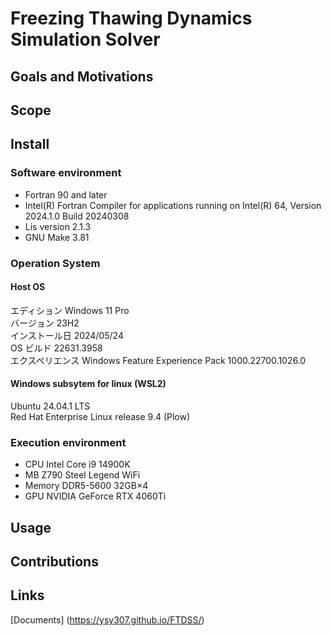 # Freezing Thawing Dynamics Simulation Solver

## Goals and Motivations

## Scope

## Install
### Software environment
* Fortran 90 and later
* Intel(R) Fortran Compiler for applications running on Intel(R) 64, Version 2024.1.0 Build 20240308
* Lis version 2.1.3
* GNU Make 3.81

### Operation System
#### Host OS
エディション	Windows 11 Pro <br>
バージョン	23H2 <br>
インストール日	2024/05/24 <br>
OS ビルド	22631.3958 <br>
エクスペリエンス	Windows Feature Experience Pack 1000.22700.1026.0

#### Windows subsytem for linux (WSL2)
Ubuntu 24.04.1 LTS <br>
Red Hat Enterprise Linux release 9.4 (Plow)

### Execution environment
* CPU Intel Core i9 14900K
* MB Z790 Steel Legend WiFi
* Memory DDR5-5600 32GB×4
* GPU NVIDIA GeForce RTX 4060Ti


## Usage

## Contributions

## Links
[Documents] (https://ysy307.github.io/FTDSS/)
